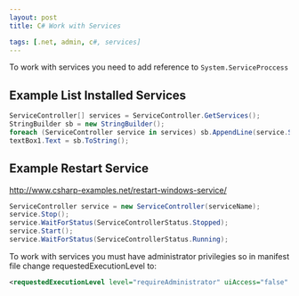 ```yaml
---
layout: post
title: C# Work with Services

tags: [.net, admin, c#, services]
---
```


To work with services you need to add reference to `System.ServiceProccess`

Example List Installed Services
-------------------------------

```csharp
ServiceController[] services = ServiceController.GetServices();
StringBuilder sb = new StringBuilder();
foreach (ServiceController service in services) sb.AppendLine(service.ServiceName);
textBox1.Text = sb.ToString();
```

Example Restart Service
-----------------------

http://www.csharp-examples.net/restart-windows-service/

```csharp
ServiceController service = new ServiceController(serviceName);
service.Stop();
service.WaitForStatus(ServiceControllerStatus.Stopped);
service.Start();
service.WaitForStatus(ServiceControllerStatus.Running);
```

To work with services you must have administrator privilegies so in manifest file change requestedExecutionLevel to:

```xml
<requestedExecutionLevel level="requireAdministrator" uiAccess="false" />
```

